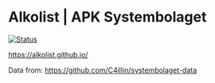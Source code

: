 # Alkolist | APK Systembolaget

[![Status](https://github.com/alkolist/alkolist.github.io/actions/workflows/main.yml/badge.svg?branch=main)](https://github.com/alkolist/alkolist.github.io/actions/workflows/main.yml)

https://alkolist.github.io/


Data from: https://github.com/C4illin/systembolaget-data

